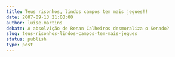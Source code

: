 ```yaml
---
title: Teus risonhos, lindos campos tem mais jegues!!
date: 2007-09-13 21:00:00
author: luise.martins
debate: A absolvição de Renan Calheiros desmoraliza o Senado?
slug: teus-risonhos-lindos-campos-tem-mais-jegues
status: publish 
type: post
---
```



